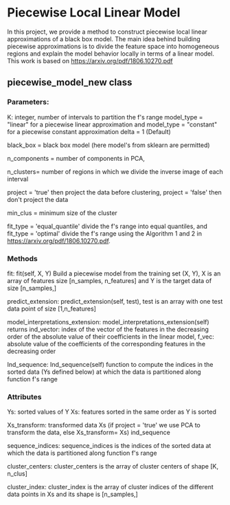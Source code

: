 # Piecewise Local Linear Model
In this project, we provide a method to construct piecewise local linear approximations of a black box model. The main idea behind building piecewise approximations is to divide the feature space into homogeneous regions and explain the model behavior locally in terms of a linear model. This work is based on https://arxiv.org/pdf/1806.10270.pdf
## piecewise_model_new class

### Parameters:
K: integer, number of intervals to partition the f's range 
model_type = "linear" for a piecewise linear approximation and model_type = "constant" for a piecewise constant approximation
delta = 1 (Default)

black_box = black box model (here model's from sklearn are permitted)

n_components = number of components in PCA, 

n_clusters= number of regions in which we divide the inverse image of each interval

project = 'true' then project the data before clustering, project = 'false' then don't project the data  

min_clus = minimum size of the cluster

fit_type = 'equal_quantile' divide the f's range into equal quantiles, and fit_type = 'optimal' divide the f's range using the Algorithm 1 and 2 in https://arxiv.org/pdf/1806.10270.pdf.

### Methods
fit: fit(self, X, Y) Build a piecewise model from the training set (X, Y), X is an array of features size [n_samples, n_features] and Y  is the target data of size [n_samples,] 

predict_extension: predict_extension(self, test), test is an array with one test data point of size [1,n_features]

model_interpretations_extension: model_interpretations_extension(self) returns ind_vector: index of the vector of the features in the decreasing order of the absolute value of their coefficients in the linear model, f_vec: absolute value of the coefficients of the corresponding features in the decreasing order

Ind_sequence: Ind_sequence(self) function to compute the indices in the sorted data (Ys defined below) at which the data is partitioned along function f's range 



### Attributes
Ys: sorted values of Y
Xs: features sorted in the same order as Y is sorted

Xs_transform: transformed data Xs (if project = 'true' we use PCA to transform the data, else Xs_transform= Xs)
ind_sequence

sequence_indices: sequence_indices is the indices of the sorted data at which the data is partitioned along function f's range

cluster_centers: cluster_centers is the array of cluster centers of shape [K, n_clus]

cluster_index: cluster_index is the array of cluster indices of the different data points in Xs and its shape is [n_samples,] 




